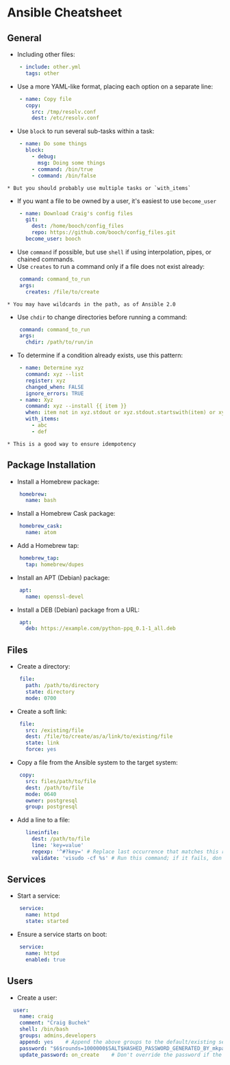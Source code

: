 Ansible Cheatsheet
==================

General
-------

* Including other files:
~~~ yaml
    - include: other.yml
      tags: other
~~~
* Use a more YAML-like format, placing each option on a separate line:
~~~ yaml
    - name: Copy file
      copy:
        src: /tmp/resolv.conf
        dest: /etc/resolv.conf
~~~
* Use `block` to run several sub-tasks within a task:
~~~ yaml
    - name: Do some things
      block:
        - debug:
          msg: Doing some things
        - command: /bin/true
        - command: /bin/false
~~~
    * But you should probably use multiple tasks or `with_items`
* If you want a file to be owned by a user, it's easiest to use `become_user`
~~~ yaml
    - name: Download Craig's config files
      git:
        dest: /home/booch/config_files
        repo: https://github.com/booch/config_files.git
      become_user: booch
~~~
* Use `command` if possible, but use `shell` if using interpolation, pipes, or chained commands.
* Use `creates` to run a command only if a file does not exist already:
~~~ yaml
    command: command_to_run
    args:
      creates: /file/to/create
~~~
    * You may have wildcards in the path, as of Ansible 2.0
* Use `chdir` to change directories before running a command:
~~~ yaml
    command: command_to_run
    args:
      chdir: /path/to/run/in
~~~
* To determine if a condition already exists, use this pattern:
~~~ yaml
    - name: Determine xyz
      command: xyz --list
      register: xyz
      changed_when: FALSE
      ignore_errors: TRUE
    - name: Xyz
      command: xyz --install {{ item }}
      when: item not in xyz.stdout or xyz.stdout.startswith(item) or xyz.rc != 0
      with_items:
        - abc
        - def
~~~
    * This is a good way to ensure idempotency


Package Installation
--------------------

* Install a Homebrew package:
~~~ yaml
    homebrew:
      name: bash
~~~
* Install a Homebrew Cask package:
~~~ yaml
    homebrew_cask:
      name: atom
~~~
* Add a Homebrew tap:
~~~ yaml
    homebrew_tap:
      tap: homebrew/dupes
~~~
* Install an APT (Debian) package:
~~~ yaml
    apt:
      name: openssl-devel
~~~
* Install a DEB (Debian) package from a URL:
~~~ yaml
    apt:
      deb: https://example.com/python-ppq_0.1-1_all.deb
~~~


Files
-----

* Create a directory:
~~~ yaml
    file:
      path: /path/to/directory
      state: directory
      mode: 0700
~~~
* Create a soft link:
~~~ yaml
    file:
      src: /existing/file
      dest: /file/to/create/as/a/link/to/existing/file
      state: link
      force: yes
~~~
* Copy a file from the Ansible system to the target system:
~~~ yaml
    copy:
      src: files/path/to/file
      dest: /path/to/file
      mode: 0640
      owner: postgresql
      group: postgresql
~~~
* Add a line to a file:
~~~ yaml
      lineinfile:
        dest: /path/to/file
        line: 'key=value'
        regexp: '^#?key=' # Replace last occurrence that matches this regular expression.
        validate: 'visudo -cf %s' # Run this command; if it fails, don't overwrite the file.
~~~


Services
--------

* Start a service:
~~~ yaml
    service:
      name: httpd
      state: started
~~~
* Ensure a service starts on boot:
~~~ yaml
    service:
      name: httpd
      enabled: true
~~~


Users
-----

* Create a user:
~~~ yaml
  user:
    name: craig
    comment: "Craig Buchek"
    shell: /bin/bash
    groups: admins,developers
    append: yes    # Append the above groups to the default/existing set of groups.
    password: "$6$rounds=1000000$SALT$HASHED_PASSWORD_GENERATED_BY_mkpasswd"
    update_password: on_create    # Don't override the password if the user has changed it.
~~~

